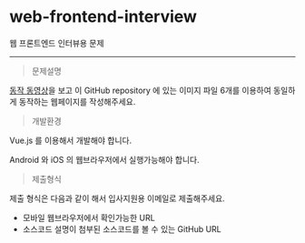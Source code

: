 # web-frontend-interview
웹 프론트엔드 인터뷰용 문제
***

> 문제설명

[동작 동영상](https://youtu.be/lH11clOLaJ0)을 보고 이 GitHub repository 에 있는 이미지 파일 6개를 이용하여 동일하게 동작하는 웹페이지를 작성해주세요.

> 개발환경

Vue.js 를 이용해서 개발해야 합니다.

Android 와 iOS 의 웹브라우저에서 실행가능해야 합니다.

> 제출형식

제출 형식은 다음과 같이 해서 입사지원용 이메일로 제출해주세요.

* 모바일 웹브라우저에서 확인가능한 URL
* 소스코드 설명이 첨부된 소스코드를 볼 수 있는 GitHub URL
